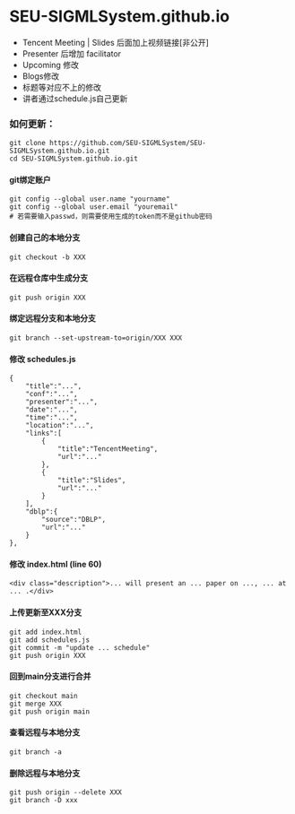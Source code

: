 # SEU-SIGMLSystem.github.io
- Tencent Meeting | Slides 后面加上视频链接[非公开]
- Presenter 后增加 facilitator
- Upcoming 修改
- Blogs修改
- 标题等对应不上的修改
- 讲者通过schedule.js自己更新
### 如何更新：
    git clone https://github.com/SEU-SIGMLSystem/SEU-SIGMLSystem.github.io.git
    cd SEU-SIGMLSystem.github.io.git
#### git绑定账户
    git config --global user.name "yourname"
    git config --global user.email "youremail"
    # 若需要输入passwd，则需要使用生成的token而不是github密码
#### 创建自己的本地分支
    git checkout -b XXX
#### 在远程仓库中生成分支
    git push origin XXX
#### 绑定远程分支和本地分支
    git branch --set-upstream-to=origin/XXX XXX
#### 修改 schedules.js
    {
        "title":"...",
        "conf":"...",
        "presenter":"...",
        "date":"...",
        "time":"...",
        "location":"...",
        "links":[
            {
                "title":"TencentMeeting",
                "url":"..."
            },
            {
                "title":"Slides",
                "url":"..."
            }
        ],
        "dblp":{
            "source":"DBLP",
            "url":"..."
        }
    },
#### 修改 index.html (line 60)
    <div class="description">... will present an ... paper on ..., ... at ... .</div>
#### 上传更新至XXX分支 
    git add index.html
    git add schedules.js
    git commit -m "update ... schedule"
    git push origin XXX
#### 回到main分支进行合并
    git checkout main
    git merge XXX
    git push origin main
#### 查看远程与本地分支 
    git branch -a
#### 删除远程与本地分支
    git push origin --delete XXX
    git branch -D xxx

